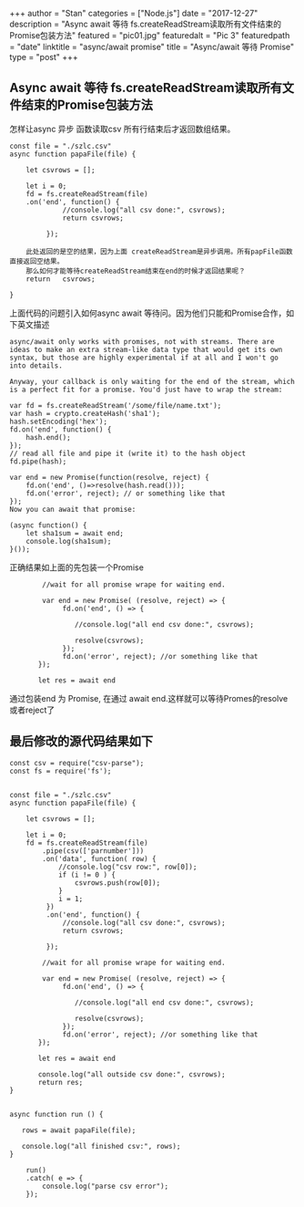 +++
author = "Stan"
categories = ["Node.js"]
date = "2017-12-27"
description = "Async await 等待 fs.createReadStream读取所有文件结束的Promise包装方法"
featured = "pic01.jpg"
featuredalt = "Pic 3"
featuredpath = "date"
linktitle = "async/await promise"
title = "Async/await 等待 Promise"
type = "post"
+++

##  Async await 等待 fs.createReadStream读取所有文件结束的Promise包装方法

怎样让async 异步 函数读取csv 所有行结束后才返回数组结果。
```
const file = "./szlc.csv"
async function papaFile(file) {

    let csvrows = [];

    let i = 0;
    fd = fs.createReadStream(file)
	.on('end', function() {
             //console.log("all csv done:", csvrows);
             return csvrows;
             
         });
	
	此处返回的是空的结果，因为上面	createReadStream是异步调用。所有papFile函数直接返回空结果。
	那么如何才能等待createReadStream结束在end的时候才返回结果呢？
	return 	 csvrows;
	
}
```

上面代码的问题引入如何async await 等待问。因为他们只能和Promise合作，如下英文描述

```	
async/await only works with promises, not with streams. There are ideas to make an extra stream-like data type that would get its own syntax, but those are highly experimental if at all and I won't go into details.

Anyway, your callback is only waiting for the end of the stream, which is a perfect fit for a promise. You'd just have to wrap the stream:

var fd = fs.createReadStream('/some/file/name.txt');
var hash = crypto.createHash('sha1');
hash.setEncoding('hex');
fd.on('end', function() {
    hash.end();
});
// read all file and pipe it (write it) to the hash object
fd.pipe(hash);

var end = new Promise(function(resolve, reject) {
    fd.on('end', ()=>resolve(hash.read()));
    fd.on('error', reject); // or something like that
});
Now you can await that promise:

(async function() {
    let sha1sum = await end;
    console.log(sha1sum);
}());
```

正确结果如上面的先包装一个Promise
```
        //wait for all promise wrape for waiting end.

        var end = new Promise( (resolve, reject) => {
             fd.on('end', () => { 

                //console.log("all end csv done:", csvrows);

                resolve(csvrows);
             });
             fd.on('error', reject); //or something like that
       });

       let res = await end

```
 通过包装end 为 Promise, 在通过 await end.这样就可以等待Promes的resolve 或者reject了


## 最后修改的源代码结果如下
```
const csv = require("csv-parse");
const fs = require('fs');


const file = "./szlc.csv"
async function papaFile(file) {

    let csvrows = [];

    let i = 0;
    fd = fs.createReadStream(file)
        .pipe(csv(['parnumber']))
        .on('data', function( row) {
            //console.log("csv row:", row[0]);
            if (i != 0 ) {
                csvrows.push(row[0]);
            }
            i = 1;
         })
         .on('end', function() {
             //console.log("all csv done:", csvrows);
             return csvrows;
             
         });

        //wait for all promise wrape for waiting end.

        var end = new Promise( (resolve, reject) => {
             fd.on('end', () => { 

                //console.log("all end csv done:", csvrows);

                resolve(csvrows);
             });
             fd.on('error', reject); //or something like that
       });

       let res = await end

       console.log("all outside csv done:", csvrows);
       return res;
}


async function run () {

   rows = await papaFile(file);
 
   console.log("all finished csv:", rows);
}
  
    run() 
    .catch( e => {
        console.log("parse csv error");
    });

```